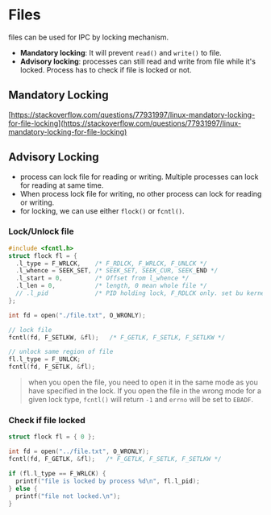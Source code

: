 # Files

files can be used for IPC by locking mechanism.
- **Mandatory locking**: It will prevent `read()` and `write()` to file.
- **Advisory locking**: processes can still read and write from file while it's locked. Process has to check if file is locked or not.

## Mandatory Locking

[https://stackoverflow.com/questions/77931997/linux-mandatory-locking-for-file-locking](https://stackoverflow.com/questions/77931997/linux-mandatory-locking-for-file-locking)

## Advisory Locking

- process can lock file for reading or writing. Multiple processes can lock for reading at same time.
- When process lock file for writing, no other process can lock for reading or writing.
- for locking, we can use either `flock()` or `fcntl()`.

### Lock/Unlock file

```c
#include <fcntl.h>
struct flock fl = {
  .l_type = F_WRLCK,    /* F_RDLCK, F_WRLCK, F_UNLCK */
  .l_whence = SEEK_SET, /* SEEK_SET, SEEK_CUR, SEEK_END */
  .l_start = 0,         /* Offset from l_whence */
  .l_len = 0,           /* length, 0 mean whole file */
  // .l_pid             /* PID holding lock, F_RDLCK only. set bu kernel */
};

int fd = open("./file.txt", O_WRONLY);

// lock file
fcntl(fd, F_SETLKW, &fl);   /* F_GETLK, F_SETLK, F_SETLKW */

// unlock same region of file
fl.l_type = F_UNLCK;
fcntl(fd, F_SETLK, &fl);
```

> when you open the file, you need to open it in the same mode as you have specified in the lock. If you open the file in the wrong mode for a given lock type, `fcntl()` will return `-1` and `errno` will be set to `EBADF`.

### Check if file locked

```c
struct flock fl = { 0 };

int fd = open("../file.txt", O_WRONLY);
fcntl(fd, F_GETLK, &fl);   /* F_GETLK, F_SETLK, F_SETLKW */

if (fl.l_type == F_WRLCK) {
  printf("file is locked by process %d\n", fl.l_pid);
} else {
  printf("file not locked.\n");
}
```